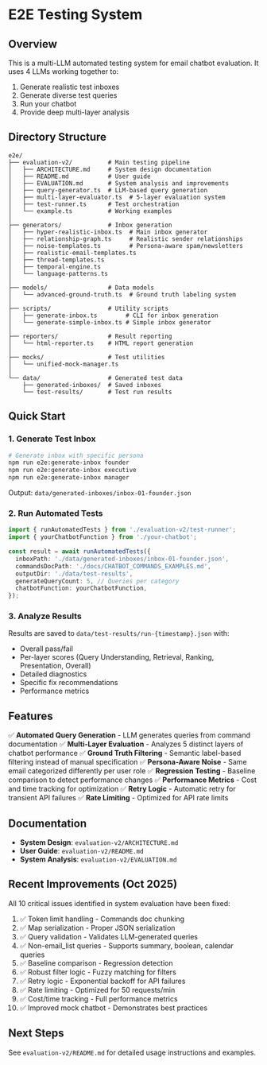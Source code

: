# E2E Testing System

## Overview

This is a multi-LLM automated testing system for email chatbot evaluation. It uses 4 LLMs working together to:
1. Generate realistic test inboxes
2. Generate diverse test queries
3. Run your chatbot
4. Provide deep multi-layer analysis

## Directory Structure

```
e2e/
├── evaluation-v2/          # Main testing pipeline
│   ├── ARCHITECTURE.md     # System design documentation
│   ├── README.md           # User guide
│   ├── EVALUATION.md       # System analysis and improvements
│   ├── query-generator.ts  # LLM-based query generation
│   ├── multi-layer-evaluator.ts  # 5-layer evaluation system
│   ├── test-runner.ts      # Test orchestration
│   └── example.ts          # Working examples
│
├── generators/             # Inbox generation
│   ├── hyper-realistic-inbox.ts  # Main inbox generator
│   ├── relationship-graph.ts     # Realistic sender relationships
│   ├── noise-templates.ts        # Persona-aware spam/newsletters
│   ├── realistic-email-templates.ts
│   ├── thread-templates.ts
│   ├── temporal-engine.ts
│   └── language-patterns.ts
│
├── models/                 # Data models
│   └── advanced-ground-truth.ts  # Ground truth labeling system
│
├── scripts/                # Utility scripts
│   ├── generate-inbox.ts        # CLI for inbox generation
│   └── generate-simple-inbox.ts # Simple inbox generator
│
├── reporters/              # Result reporting
│   └── html-reporter.ts    # HTML report generation
│
├── mocks/                  # Test utilities
│   └── unified-mock-manager.ts
│
└── data/                   # Generated test data
    ├── generated-inboxes/  # Saved inboxes
    └── test-results/       # Test run results

```

## Quick Start

### 1. Generate Test Inbox

```bash
# Generate inbox with specific persona
npm run e2e:generate-inbox founder
npm run e2e:generate-inbox executive
npm run e2e:generate-inbox manager
```

Output: `data/generated-inboxes/inbox-01-founder.json`

### 2. Run Automated Tests

```typescript
import { runAutomatedTests } from './evaluation-v2/test-runner';
import { yourChatbotFunction } from './your-chatbot';

const result = await runAutomatedTests({
  inboxPath: './data/generated-inboxes/inbox-01-founder.json',
  commandsDocPath: './docs/CHATBOT_COMMANDS_EXAMPLES.md',
  outputDir: './data/test-results',
  generateQueryCount: 5, // Queries per category
  chatbotFunction: yourChatbotFunction,
});
```

### 3. Analyze Results

Results are saved to `data/test-results/run-{timestamp}.json` with:
- Overall pass/fail
- Per-layer scores (Query Understanding, Retrieval, Ranking, Presentation, Overall)
- Detailed diagnostics
- Specific fix recommendations
- Performance metrics

## Features

✅ **Automated Query Generation** - LLM generates queries from command documentation
✅ **Multi-Layer Evaluation** - Analyzes 5 distinct layers of chatbot performance
✅ **Ground Truth Filtering** - Semantic label-based filtering instead of manual specification
✅ **Persona-Aware Noise** - Same email categorized differently per user role
✅ **Regression Testing** - Baseline comparison to detect performance changes
✅ **Performance Metrics** - Cost and time tracking for optimization
✅ **Retry Logic** - Automatic retry for transient API failures
✅ **Rate Limiting** - Optimized for API rate limits

## Documentation

- **System Design**: `evaluation-v2/ARCHITECTURE.md`
- **User Guide**: `evaluation-v2/README.md`
- **System Analysis**: `evaluation-v2/EVALUATION.md`

## Recent Improvements (Oct 2025)

All 10 critical issues identified in system evaluation have been fixed:

1. ✅ Token limit handling - Commands doc chunking
2. ✅ Map serialization - Proper JSON serialization
3. ✅ Query validation - Validates LLM-generated queries
4. ✅ Non-email_list queries - Supports summary, boolean, calendar queries
5. ✅ Baseline comparison - Regression detection
6. ✅ Robust filter logic - Fuzzy matching for filters
7. ✅ Retry logic - Exponential backoff for API failures
8. ✅ Rate limiting - Optimized for 50 requests/min
9. ✅ Cost/time tracking - Full performance metrics
10. ✅ Improved mock chatbot - Demonstrates best practices

## Next Steps

See `evaluation-v2/README.md` for detailed usage instructions and examples.
